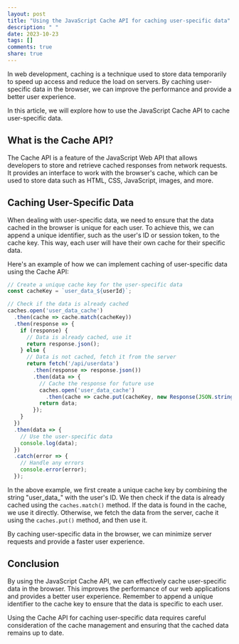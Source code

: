 ```yaml
---
layout: post
title: "Using the JavaScript Cache API for caching user-specific data"
description: " "
date: 2023-10-23
tags: []
comments: true
share: true
---
```


In web development, caching is a technique used to store data temporarily to speed up access and reduce the load on servers. By caching user-specific data in the browser, we can improve the performance and provide a better user experience. 

In this article, we will explore how to use the JavaScript Cache API to cache user-specific data.

## What is the Cache API?

The Cache API is a feature of the JavaScript Web API that allows developers to store and retrieve cached responses from network requests. It provides an interface to work with the browser's cache, which can be used to store data such as HTML, CSS, JavaScript, images, and more.

## Caching User-Specific Data

When dealing with user-specific data, we need to ensure that the data cached in the browser is unique for each user. To achieve this, we can append a unique identifier, such as the user's ID or session token, to the cache key. This way, each user will have their own cache for their specific data.

Here's an example of how we can implement caching of user-specific data using the Cache API:

```javascript
// Create a unique cache key for the user-specific data
const cacheKey = `user_data_${userId}`;

// Check if the data is already cached
caches.open('user_data_cache')
  .then(cache => cache.match(cacheKey))
  .then(response => {
    if (response) {
      // Data is already cached, use it
      return response.json();
    } else {
      // Data is not cached, fetch it from the server
      return fetch('/api/userdata')
        .then(response => response.json())
        .then(data => {
          // Cache the response for future use
          caches.open('user_data_cache')
            .then(cache => cache.put(cacheKey, new Response(JSON.stringify(data))));
          return data;
        });
    }
  })
  .then(data => {
    // Use the user-specific data
    console.log(data);
  })
  .catch(error => {
    // Handle any errors
    console.error(error);
  });
```

In the above example, we first create a unique cache key by combining the string "user_data_" with the user's ID. We then check if the data is already cached using the `caches.match()` method. If the data is found in the cache, we use it directly. Otherwise, we fetch the data from the server, cache it using the `caches.put()` method, and then use it.

By caching user-specific data in the browser, we can minimize server requests and provide a faster user experience.

## Conclusion

By using the JavaScript Cache API, we can effectively cache user-specific data in the browser. This improves the performance of our web applications and provides a better user experience. Remember to append a unique identifier to the cache key to ensure that the data is specific to each user.

Using the Cache API for caching user-specific data requires careful consideration of the cache management and ensuring that the cached data remains up to date.